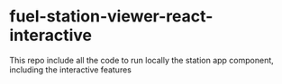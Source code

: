 # fuel-station-viewer-react-interactive
This repo include all the code to run locally the station app component, including the interactive features
